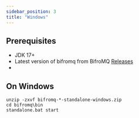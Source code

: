 ```yaml
---
sidebar_position: 3
title: "Windows"
---
```


## Prerequisites

* JDK 17+
* Latest version of bifromq from BifroMQ [Releases](https://github.com/bifromqio/bifromq/releases)
*

## On Windows

```
unzip -zxvf bifromq-*-standalone-windows.zip
cd bifromq\bin
standalone.bat start
```